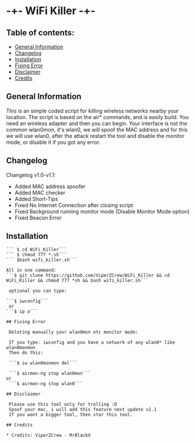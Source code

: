 # -+- WiFi Killer -+-

## Table of contents:
* [General Information](#general-info)
* [Changelog](#changelog)
* [Installation](#installation)
* [Fixing Error](#fixing-error)
* [Disclaimer](#disclaimer)
* [Credits](#credits)

## General Information
 
 This is an simple coded script for killing wireless networks nearby your location.
 The script is based on the air* commands, and is easily build.
 You need an wireless adapter and then you can begin.
 Your interface is not the common wlan0mon, it's wlan0, we will spoof the MAC address and for this 
 we will use wlan0, after the attack restart the tool and disable the monitor mode, or disable it if you got any error.

## Changelog

 Changelog v1.0-v1.1:
 * Added MAC address spoofer
 * Added MAC checker
 * Added Short-Tips
 * Fixed No Internet Connection after closing script
 * Fixed Background running monitor mode (Disable Monitor Mode option)
 * Fixed Beacon Error

## Installation
 
``` $ git clone https://github.com/ViperZCrew/WiFi_Killer
``` $ cd WiFi_Killer```
``` $ chmod 777 *.sh```
``` $bash wifi_killer.sh```
 
All in one command:
```$ git clone https://github.com/ViperZCrew/WiFi_Killer && cd WiFi_Killer && chmod 777 *sh && bash wifi_killer.sh```

 optional you can type:

```$ iwconfig```
 or 
```$ ip a``` 
 
## Fixing Error

 Deleting manually your wlan0mon etc monitor mode:
 
 If you type: iwconfig and you have a network of any wlan0* like wlan0monmon 
 Then do this:

 ```$ iw wlan0monmon del```

 ```$ airmon-ng stop wlan0mon```
or 
 ```$ airmon-ng stop wlan0```

## Disclaimer
 
 Please use this tool only for trolling :D
 Spoof your mac, i will add this feature next update v1.1
 If you want a bigger tool, then star this tool.
 
## Credits

* Credits: ViperZCrew - MrBlackX

